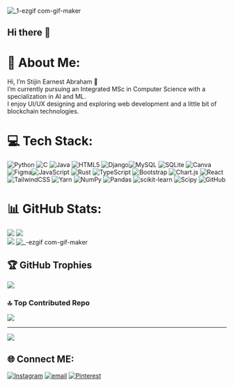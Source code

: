 ![_1-ezgif com-gif-maker](https://github.com/user-attachments/assets/c52f6a9c-19c0-429e-8a07-95fac2a72317)

## Hi there 👋



# 💫 About Me:
Hi, I’m Stijin Earnest Abraham 👋<br>I’m currently pursuing an Integrated MSc in Computer Science with a specialization in AI and ML.<br>I enjoy UI/UX designing and exploring web development and a little bit of blockchain technologies. 


                       





# 💻 Tech Stack:
![Python](https://img.shields.io/badge/python-3670A0?style=for-the-badge&logo=python&logoColor=ffdd54) ![C](https://img.shields.io/badge/c-%2300599C.svg?style=for-the-badge&logo=c&logoColor=white) ![Java](https://img.shields.io/badge/java-%23ED8B00.svg?style=for-the-badge&logo=openjdk&logoColor=white) ![HTML5](https://img.shields.io/badge/html5-%23E34F26.svg?style=for-the-badge&logo=html5&logoColor=white) ![Django](https://img.shields.io/badge/django-%23092E20.svg?style=for-the-badge&logo=django&logoColor=white)![MySQL](https://img.shields.io/badge/mysql-4479A1.svg?style=for-the-badge&logo=mysql&logoColor=white) ![SQLite](https://img.shields.io/badge/sqlite-%2307405e.svg?style=for-the-badge&logo=sqlite&logoColor=white) ![Canva](https://img.shields.io/badge/Canva-%2300C4CC.svg?style=for-the-badge&logo=Canva&logoColor=white) ![Figma](https://img.shields.io/badge/figma-%23F24E1E.svg?style=for-the-badge&logo=figma&logoColor=white)![JavaScript](https://img.shields.io/badge/javascript-%23323330.svg?style=for-the-badge&logo=javascript&logoColor=%23F7DF1E) ![Rust](https://img.shields.io/badge/rust-%23000000.svg?style=for-the-badge&logo=rust&logoColor=white) ![TypeScript](https://img.shields.io/badge/typescript-%23007ACC.svg?style=for-the-badge&logo=typescript&logoColor=white) ![Bootstrap](https://img.shields.io/badge/bootstrap-%238511FA.svg?style=for-the-badge&logo=bootstrap&logoColor=white) ![Chart.js](https://img.shields.io/badge/chart.js-F5788D.svg?style=for-the-badge&logo=chart.js&logoColor=white)  ![React](https://img.shields.io/badge/react-%2320232a.svg?style=for-the-badge&logo=react&logoColor=%2361DAFB) ![TailwindCSS](https://img.shields.io/badge/tailwindcss-%2338B2AC.svg?style=for-the-badge&logo=tailwind-css&logoColor=white) ![Yarn](https://img.shields.io/badge/yarn-%232C8EBB.svg?style=for-the-badge&logo=yarn&logoColor=white)  ![NumPy](https://img.shields.io/badge/numpy-%23013243.svg?style=for-the-badge&logo=numpy&logoColor=white) ![Pandas](https://img.shields.io/badge/pandas-%23150458.svg?style=for-the-badge&logo=pandas&logoColor=white) ![scikit-learn](https://img.shields.io/badge/scikit--learn-%23F7931E.svg?style=for-the-badge&logo=scikit-learn&logoColor=white) ![Scipy](https://img.shields.io/badge/SciPy-%230C55A5.svg?style=for-the-badge&logo=scipy&logoColor=%white) ![GitHub](https://img.shields.io/badge/github-%23121011.svg?style=for-the-badge&logo=github&logoColor=white)

# 📊 GitHub Stats:
![](https://github-readme-stats.vercel.app/api?username=stijinearnest&theme=shadow_blue&hide_border=false&include_all_commits=true&count_private=true)
![](https://nirzak-streak-stats.vercel.app/?user=stijinearnest&theme=shadow_blue&hide_border=false)<br/>
![](https://github-readme-stats.vercel.app/api/top-langs/?username=stijinearnest&theme=shadow_blue&hide_border=false&include_all_commits=true&count_private=true&layout=compact)                     ![_-ezgif com-gif-maker](https://github.com/user-attachments/assets/f10a443c-4ad8-495b-862c-33a405ef78fd)     

## 🏆 GitHub Trophies
![](https://github-profile-trophy.vercel.app/?username=stijinearnest&theme=shadow_blue&no-frame=false&no-bg=true&margin-w=4)




### 🔝 Top Contributed Repo
![](https://github-contributor-stats.vercel.app/api?username=stijinearnest&limit=5&theme=dark&combine_all_yearly_contributions=true)

---
[![](https://visitcount.itsvg.in/api?id=stijinearnest&icon=10&color=0)](https://visitcount.itsvg.in)

## 🌐 Connect ME:
[![Instagram](https://img.shields.io/badge/Instagram-%23E4405F.svg?logo=Instagram&logoColor=white)](https://instagram.com/stijin_earnest) [![email](https://img.shields.io/badge/Email-D14836?logo=gmail&logoColor=white)](mailto:stijinearnest@gmail.com) [![Pinterest](https://img.shields.io/badge/Pinterest-%23E60023.svg?logo=Pinterest&logoColor=white)](https://pinterest.com/stijinearnest) 
<!-- Proudly created with GPRM ( https://gprm.itsvg.in ) -->


<!--
**stijinearnest/stijinearnest** is a ✨ _special_ ✨ repository because its `README.md` (this file) appears on your GitHub profile.

Here are some ideas to get you started:

- 🔭 I’m currently working on ...
- 🌱 I’m currently lear<img width="370" height="300" alt="___18_-removebg-preview" src="https://github.com/user-attachments/assets/4410ee40-472c-427e-9971-f5139d4c1929" />
ning ...
- 👯 I’m looking to collaborate on ...
- 🤔 I’m looking for help with ...
- 💬 Ask me about ...
- 📫 How to reach me: ...
- 😄 Pronouns: ...
- ⚡ Fun fact: ...
-->
